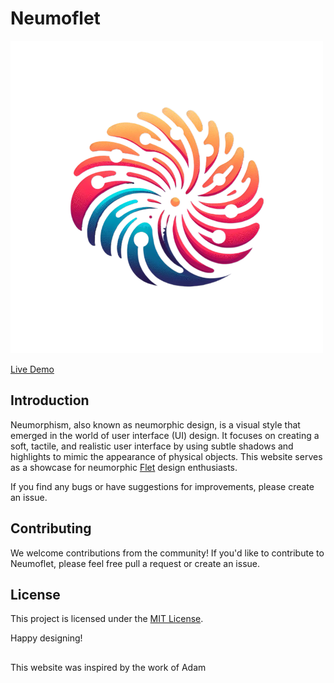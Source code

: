 # Neumoflet
![favicon](assets/favicon.png)

[Live Demo](https://neumoflet.onrender.com)

## Introduction

Neumorphism, also known as neumorphic design, is a visual style that emerged in the world of user interface (UI) design. It focuses on creating a soft, tactile, and realistic user interface by using subtle shadows and highlights to mimic the appearance of physical objects. This website serves as a showcase for neumorphic [Flet](https://flet.dev) design enthusiasts.

 If you find any bugs or have suggestions for improvements, please create an issue.

## Contributing
We welcome contributions from the community! If you'd like to contribute to Neumoflet, please feel free pull a request or create an issue.

## License
This project is licensed under the [MIT License](LICENSE).

Happy designing!

##
This website was inspired by the work of Adam
